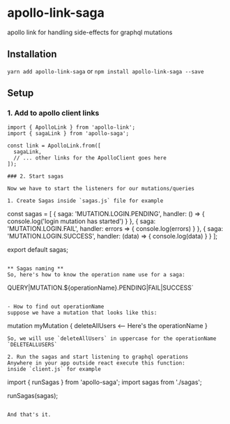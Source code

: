 # apollo-link-saga
apollo link for handling side-effects for graphql mutations

## Installation
`yarn add apollo-link-saga` or `npm install apollo-link-saga --save`

## Setup

### 1. Add to apollo client links

```
import { ApolloLink } from 'apollo-link';
import { sagaLink } from 'apollo-saga';

const link = ApolloLink.from([
  sagaLink,
  // ... other links for the ApolloClient goes here
]);

### 2. Start sagas

Now we have to start the listeners for our mutations/queries

1. Create Sagas inside `sagas.js` file for example

```
const sagas = [
  {
    saga: 'MUTATION.LOGIN.PENDING',
    handler: () => {
      console.log('login mutation has started')
    }
  },
  {
    saga: 'MUTATION.LOGIN.FAIL',
    handler: errors => {
      console.log(errors)
    }
  },
  {
    saga: 'MUTATION.LOGIN.SUCCESS',
    handler: (data) => {
      console.log(data)
    }
  }
];

export default sagas;
```

** Sagas naming **
So, here's how to know the operation name use for a saga:
```
QUERY|MUTATION.${operationName}.PENDING|FAIL|SUCCESS`
```

- How to find out operationName
suppose we have a mutation that looks like this:

```
mutation myMutation {
  deleteAllUsers <-- Here's the operationName
}
```
So, we will use `deleteAllUsers` in uppercase for the operationName `DELETEALLUSERS`

2. Run the sagas and start listening to graphql operations
Anywhere in your app outside react execute this function:
inside `client.js` for example

```
import { runSagas } from 'apollo-saga';
import sagas from './sagas';

runSagas(sagas);
```

And that's it.
